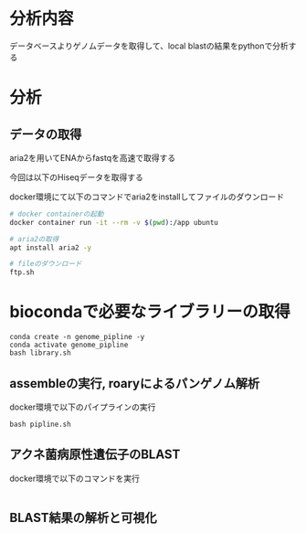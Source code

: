 # 分析内容
データベースよりゲノムデータを取得して、local blastの結果をpythonで分析する

# 分析
## データの取得
aria2を用いてENAからfastqを高速で取得する

今回は以下のHiseqデータを取得する


docker環境にて以下のコマンドでaria2をinstallしてファイルのダウンロード
```bash
# docker containerの起動
docker container run -it --rm -v $(pwd):/app ubuntu

# aria2の取得
apt install aria2 -y

# fileのダウンロード
ftp.sh
```

# biocondaで必要なライブラリーの取得
```docker
conda create -n genome_pipline -y
conda activate genome_pipline
bash library.sh
```

## assembleの実行, roaryによるパンゲノム解析
docker環境で以下のパイプラインの実行
```docker
bash pipline.sh
```

## アクネ菌病原性遺伝子のBLAST
docker環境で以下のコマンドを実行
```docker

```

## BLAST結果の解析と可視化
```docker

```
